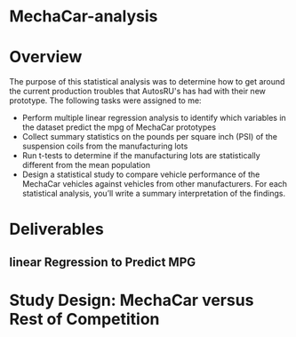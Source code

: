 # MechaCar-analysis

# Overview
The purpose of this statistical analysis was to determine how to get around the current production troubles that AutosRU's has had with their new prototype. The following tasks were assigned to me:
- Perform multiple linear regression analysis to identify which variables in the dataset predict the mpg of MechaCar prototypes
- Collect summary statistics on the pounds per square inch (PSI) of the suspension coils from the manufacturing lots
- Run t-tests to determine if the manufacturing lots are statistically different from the mean population
- Design a statistical study to compare vehicle performance of the MechaCar vehicles against vehicles from other manufacturers. For each statistical analysis, you’ll write a summary interpretation of the findings.

# Deliverables

## linear Regression to Predict MPG


# Study Design: MechaCar versus Rest of Competition

